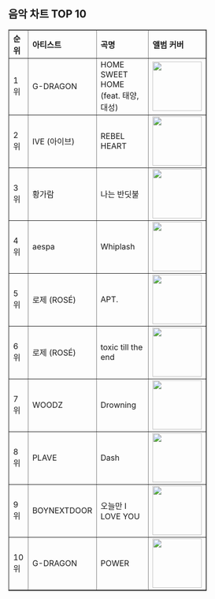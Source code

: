 
<!DOCTYPE html>
<html lang="ko">
<head>
    <meta charset="UTF-8">
    <title>음악 차트</title>
</head>
<body>
    <h2>음악 차트 TOP 10</h2>
    <table border="1" style="border-collapse: collapse; width: 80%; text-align: left;"><tr><th>순위</th><th>아티스트</th><th>곡명</th><th>앨범 커버</th></tr><tr><td>1위</td><td>G-DRAGON</td><td>HOME SWEET HOME (feat. 태양, 대성)</td><td><img src="https://cdnimg.melon.co.kr/cm2/album/images/116/47/670/11647670_20241121150855_500.jpg?ca3667d3396803e3f6b227e77440b735/melon/resize/256/optimize/90" width="100"></td></tr><tr><td>2위</td><td>IVE (아이브)</td><td>REBEL HEART</td><td><img src="https://cdnimg.melon.co.kr/cm2/album/images/116/89/783/11689783_20250203110601_500.jpg?YUV444/melon/resize/256" width="100"></td></tr><tr><td>3위</td><td>황가람</td><td>나는 반딧불</td><td><img src="https://cdnimg.melon.co.kr/cm2/album/images/116/20/541/11620541_20241018183253_500.jpg?e1d6c3791b15220a80c7dbddc53dfc5c/melon/resize/256/optimize/90" width="100"></td></tr><tr><td>4위</td><td>aespa</td><td>Whiplash</td><td><img src="https://cdnimg.melon.co.kr/cm2/album/images/116/20/540/11620540_20241018183208_500.jpg?e88933ef18e678ee69ac497989368c77/melon/resize/256/optimize/90" width="100"></td></tr><tr><td>5위</td><td>로제 (ROSÉ)</td><td>APT.</td><td><img src="https://cdnimg.melon.co.kr/cm2/album/images/116/19/809/11619809_20241018103507_500.jpg?6bf26e2f623ff5208bebf9c51f9e2fcf/melon/resize/256/optimize/90" width="100"></td></tr><tr><td>6위</td><td>로제 (ROSÉ)</td><td>toxic till the end</td><td><img src="https://cdnimg.melon.co.kr/cm2/album/images/116/59/696/11659696_20241205141243_500.jpg?b3d60f3009c2f1cb8ec15eddfe68c134/melon/resize/256/optimize/90" width="100"></td></tr><tr><td>7위</td><td>WOODZ</td><td>Drowning</td><td><img src="https://cdnimg.melon.co.kr/cm2/album/images/111/83/506/11183506_20230426141236_500.jpg?ed1baf91f606271d73e02b62b18d8333/melon/resize/256/optimize/90" width="100"></td></tr><tr><td>8위</td><td>PLAVE</td><td>Dash</td><td><img src="https://cdnimg.melon.co.kr/cm2/album/images/117/05/481/11705481_20250203111457_500.jpg?fd17ca097853ee5e1861bd69a0a03024/melon/resize/256/optimize/90" width="100"></td></tr><tr><td>9위</td><td>BOYNEXTDOOR</td><td>오늘만 I LOVE YOU</td><td><img src="https://cdnimg.melon.co.kr/cm2/album/images/116/85/070/11685070_20250106111631_500.jpg?YUV444/melon/resize/256" width="100"></td></tr><tr><td>10위</td><td>G-DRAGON</td><td>POWER</td><td><img src="https://cdnimg.melon.co.kr/cm2/album/images/116/30/124/11630124_20241031100530_500.jpg?680e3a04f6944db156115bd564a69729/melon/resize/256/optimize/90" width="100"></td></tr></table>
</body>
</html>
